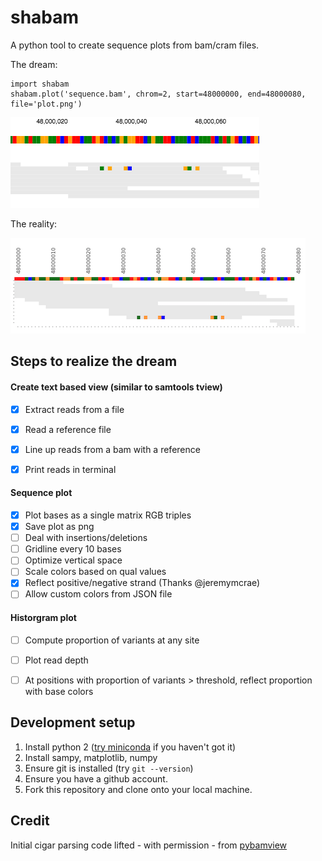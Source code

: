 # shabam
A python tool to create sequence plots from bam/cram files.

The dream:

```
import shabam
shabam.plot('sequence.bam', chrom=2, start=48000000, end=48000080, file='plot.png')
```

![The dream](/dream.png?raw=true)

The reality:

![Reality](/reality.png?raw=true)

## Steps to realize the dream

#### Create text based view (similar to samtools tview)
- [x] Extract reads from a file
- [x] Read a reference file
- [x] Line up reads from a bam with a reference
- [x] Print reads in terminal


#### Sequence plot
- [x] Plot bases as a single matrix RGB triples
- [x] Save plot as png
- [ ] Deal with insertions/deletions
- [ ] Gridline every 10 bases
- [ ] Optimize vertical space
- [ ] Scale colors based on qual values
- [x] Reflect positive/negative strand (Thanks @jeremymcrae)
- [ ] Allow custom colors from JSON file

#### Historgram plot
- [ ] Compute proportion of variants at any site
- [ ] Plot read depth
- [ ] At positions with proportion of variants > threshold, reflect proportion with base colors


## Development setup
1. Install python 2 ([try miniconda](http://conda.pydata.org/miniconda.html) if you haven't got it)
2. Install sampy, matplotlib, numpy
3. Ensure git is installed (try `git --version`)
4. Ensure you have a github account.
5. Fork this repository and clone onto your local machine.


## Credit
Initial cigar parsing code lifted - with permission - from [pybamview](https://github.com/mgymrek/pybamview)
